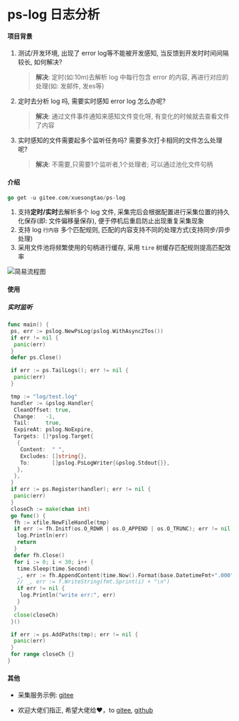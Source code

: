 # ps-log 日志分析

#### 项目背景

1. 测试/开发环境, 出现了 error log等不能被开发感知, 当反馈到开发时时间间隔较长, 如何解决?
    > **解决**: 定时(如:10m)去解析 log 中每行包含 error 的内容, 再进行对应的处理(如: 发邮件, 发es等)
2. 定时去分析 log 吗, 需要实时感知 error log 怎么办呢?
    > **解决**: 通过文件事件通知来感知文件变化呀, 有变化的时候就去查看文件了内容
3. 实时感知的文件需要起多个监听任务吗? 需要多次打卡相同的文件怎么处理呢?
    > **解决**: 不需要,只需要1个监听者,1个处理者; 可以通过池化文件句柄

#### 介绍

```go
go get -u gitee.com/xuesongtao/ps-log
```

1. 支持**定时/实时**去解析多个 log 文件, 采集完后会根据配置进行采集位置的持久化保存(即: 文件偏移量保存), 便于停机后重启防止出现重复采集现象
2. 支持 log `行内容` 多个匹配规则, 匹配的内容支持不同的处理方式(支持同步/异步处理)
3. 采用文件池将频繁使用的句柄进行缓存, 采用 `tire` 树缓存匹配规则提高匹配效率

![简易流程图](https://gitee.com/xuesongtao/ps-log/raw/master/ps-log.png)

#### 使用

##### 实时监听

```go
func main() {
 ps, err := pslog.NewPsLog(pslog.WithAsync2Tos())
 if err != nil {
  panic(err)
 }
 defer ps.Close()

 if err := ps.TailLogs(); err != nil {
  panic(err)
 }

 tmp := "log/test.log"
 handler := &pslog.Handler{
  CleanOffset: true,
  Change:   -1,
  Tail:     true,
  ExpireAt: pslog.NoExpire,
  Targets: []*pslog.Target{
   {
    Content:  " ",
    Excludes: []string{},
    To:       []pslog.PsLogWriter{&pslog.Stdout{}},
   },
  },
 }
 if err := ps.Register(handler); err != nil {
  panic(err)
 }
 closeCh := make(chan int)
 go func() {
  fh := xfile.NewFileHandle(tmp)
  if err := fh.Initf(os.O_RDWR | os.O_APPEND | os.O_TRUNC); err != nil {
   log.Println(err)
   return
  }
  defer fh.Close()
  for i := 0; i < 30; i++ {
   time.Sleep(time.Second)
   _, err := fh.AppendContent(time.Now().Format(base.DatetimeFmt+".000") + " " + fmt.Sprint(i) + "\n")
   // _, err := f.WriteString(fmt.Sprint(i) + "\n")
   if err != nil {
    log.Println("write err:", err)
   }
  }
  close(closeCh)
 }()

 if err := ps.AddPaths(tmp); err != nil {
  panic(err)
 }
 for range closeCh {}
}
```

#### 其他
- 采集服务示例: [gitee](https://gitee.com/xuesongtao/collect-log.git)

- 欢迎大佬们指正, 希望大佬给❤️，to [gitee](https://gitee.com/xuesongtao/ps-log.git), [github](https://github.com/xuesongtao/ps-log.git)
